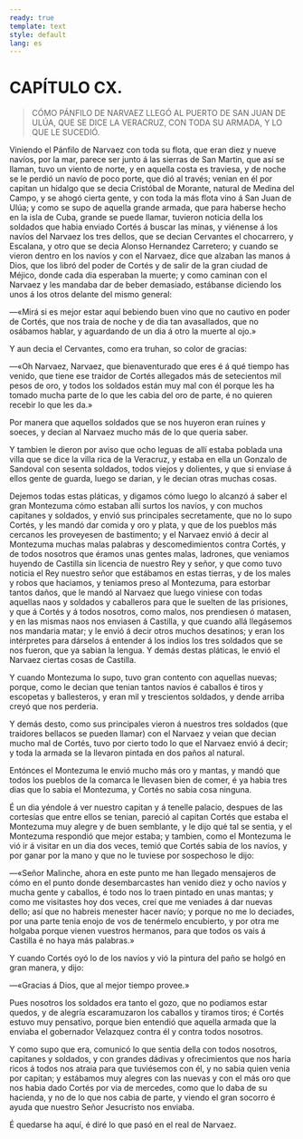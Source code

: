```yaml
---
ready: true
template: text
style: default
lang: es
---
```


# CAPÍTULO CX.

> CÓMO PÁNFILO DE NARVAEZ LLEGÓ AL PUERTO DE SAN JUAN DE ULÚA, QUE SE
> DICE LA VERACRUZ, CON TODA SU ARMADA, Y LO QUE LE SUCEDIÓ.


Viniendo el Pánfilo de Narvaez con toda su flota, que eran diez y nueve
navíos, por la mar, parece ser junto á las sierras de San Martin, que
así se llaman, tuvo un viento de norte, y en aquella costa es traviesa,
y de noche se le perdió un navío de poco porte, que dió al través;
venian en él por capitan un hidalgo que se decia Cristóbal de Morante,
natural de Medina del Campo, y se ahogó cierta gente, y con toda la más
flota vino á San Juan de Ulúa; y como se supo de aquella grande armada,
que para haberse hecho en la isla de Cuba, grande se puede llamar,
tuvieron noticia della los soldados que habia enviado Cortés á buscar
las minas, y viénense á los navíos del Narvaez los tres dellos, que se
decian Cervantes el chocarrero, y Escalana, y otro que se decia Alonso
Hernandez Carretero; y cuando se vieron dentro en los navíos y con el
Narvaez, dice que alzaban las manos á Dios, que los libró del poder de
Cortés y de salir de la gran ciudad de Méjico, donde cada dia esperaban
la muerte; y como caminan con el Narvaez y les mandaba dar de beber
demasiado, estábanse diciendo los unos á los otros delante del mismo
general:

—«Mirá si es mejor estar aquí bebiendo buen vino que no cautivo en
poder de Cortés, que nos traia de noche y de dia tan avasallados, que
no osábamos hablar, y aguardando de un dia á otro la muerte al ojo.»

Y aun decia el Cervantes, como era truhan, so color de gracias:

—«Oh Narvaez, Narvaez, que bienaventurado que eres é á qué tiempo has
venido, que tiene ese traidor de Cortés allegados más de setecientos
mil pesos de oro, y todos los soldados están muy mal con él porque
les ha tomado mucha parte de lo que les cabia del oro de parte, é no
quieren recebir lo que les da.»

Por manera que aquellos soldados que se nos huyeron eran ruines y
soeces, y decian al Narvaez mucho más de lo que queria saber.

Y tambien le dieron por aviso que ocho leguas de allí estaba poblada
una villa que se dice la villa rica de la Veracruz, y estaba en ella
un Gonzalo de Sandoval con sesenta soldados, todos viejos y dolientes,
y que si enviase á ellos gente de guarda, luego se darian, y le decian
otras muchas cosas.

Dejemos todas estas pláticas, y digamos cómo luego lo alcanzó á saber
el gran Montezuma cómo estaban allí surtos los navíos, y con muchos
capitanes y soldados, y envió sus principales secretamente, que no lo
supo Cortés, y les mandó dar comida y oro y plata, y que de los pueblos
más cercanos les proveyesen de bastimento; y el Narvaez envió á decir
al Montezuma muchas malas palabras y descomedimientos contra Cortés, y
de todos nosotros que éramos unas gentes malas, ladrones, que veniamos
huyendo de Castilla sin licencia de nuestro Rey y señor, y que como
tuvo noticia el Rey nuestro señor que estábamos en estas tierras, y
de los males y robos que haciamos, y teniamos preso al Montezuma,
para estorbar tantos daños, que le mandó al Narvaez que luego viniese
con todas aquellas naos y soldados y caballeros para que le suelten
de las prisiones, y que á Cortés y á todos nosotros, como malos, nos
prendiesen ó matasen, y en las mismas naos nos enviasen á Castilla, y
que cuando allá llegásemos nos mandaria matar; y le envió á decir otros
muchos desatinos; y eran los intérpretes para dárselos á entender á los
indios los tres soldados que se nos fueron, que ya sabian la lengua. Y
demás destas pláticas, le envió el Narvaez ciertas cosas de Castilla.

Y cuando Montezuma lo supo, tuvo gran contento con aquellas nuevas;
porque, como le decian que tenian tantos navíos é caballos é tiros y
escopetas y ballesteros, y eran mil y trescientos soldados, y dende
arriba creyó que nos perderia.

Y demás desto, como sus principales vieron á nuestros tres soldados
(que traidores bellacos se pueden llamar) con el Narvaez y veian que
decian mucho mal de Cortés, tuvo por cierto todo lo que el Narvaez
envió á decir; y toda la armada se la llevaron pintada en dos paños al
natural.

Entónces el Montezuma le envió mucho más oro y mantas, y mandó que
todos los pueblos de la comarca le llevasen bien de comer, é ya habia
tres dias que lo sabia el Montezuma, y Cortés no sabia cosa ninguna.

É un dia yéndole á ver nuestro capitan y á tenelle palacio, despues de
las cortesías que entre ellos se tenian, pareció al capitan Cortés que
estaba el Montezuma muy alegre y de buen semblante, y le dijo qué tal
se sentia, y el Montezuma respondió que mejor estaba; y tambien, como
el Montezuma le vió ir á visitar en un dia dos veces, temió que Cortés
sabia de los navíos, y por ganar por la mano y que no le tuviese por
sospechoso le dijo:

—«Señor Malinche, ahora en este punto me han llegado mensajeros de
cómo en el punto donde desembarcastes han venido diez y ocho navíos y
mucha gente y caballos, é todo nos lo traen pintado en unas mantas; y
como me visitastes hoy dos veces, creí que me veniades á dar nuevas
dello; así que no habreis menester hacer navío; y porque no me lo
deciades, por una parte tenia enojo de vos de tenérmelo encubierto, y
por otra me holgaba porque vienen vuestros hermanos, para que todos os
vais á Castilla é no haya más palabras.»

Y cuando Cortés oyó lo de los navíos y vió la pintura del paño se holgó
en gran manera, y dijo:

—«Gracias á Dios, que al mejor tiempo provee.»

Pues nosotros los soldados era tanto el gozo, que no podiamos estar
quedos, y de alegría escaramuzaron los caballos y tiramos tiros; é
Cortés estuvo muy pensativo, porque bien entendió que aquella armada
que la enviaba el gobernador Velazquez contra él y contra todos
nosotros.

Y como supo que era, comunicó lo que sentia della con todos nosotros,
capitanes y soldados, y con grandes dádivas y ofrecimientos que nos
haria ricos á todos nos atraia para que tuviésemos con él, y no sabia
quien venia por capitan; y estábamos muy alegres con las nuevas y con
el más oro que nos habia dado Cortés por via de mercedes, como que lo
daba de su hacienda, y no de lo que nos cabia de parte, y viendo el
gran socorro é ayuda que nuestro Señor Jesucristo nos enviaba.

É quedarse ha aquí, é diré lo que pasó en el real de Narvaez.
